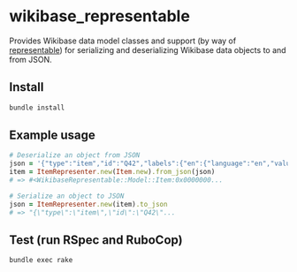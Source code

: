 # wikibase_representable

Provides Wikibase data model classes and support (by way of [representable](https://rubygems.org/gems/representable)) for serializing and deserializing Wikibase data objects to and from JSON.

## Install
```sh
bundle install
```

## Example usage
```ruby
# Deserialize an object from JSON
json = '{"type":"item","id":"Q42","labels":{"en":{"language":"en","value":"Douglas Adams"}}}'
item = ItemRepresenter.new(Item.new).from_json(json)
# => #<WikibaseRepresentable::Model::Item:0x0000000...

# Serialize an object to JSON
json = ItemRepresenter.new(item).to_json
# => "{\"type\":\"item\",\"id\":\"Q42\"...
```

## Test (run RSpec and RuboCop)
```sh
bundle exec rake
```
